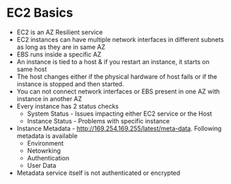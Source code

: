 # EC2 Basics

* EC2 is an AZ Resilient service
* EC2 instances can have multiple network interfaces in different subnets as long as they are in same AZ
* EBS runs inside a specific AZ
* An instance is tied to a host & if you restart an instance, it starts on same host
* The host changes either if the physical hardware of host fails or if the instance is stopped and then started.
* You can not connect network interfaces or EBS present in one AZ with instance in another AZ
* Every instance has 2 status checks
    * System Status - Issues impacting either EC2 service or the Host
    * Instance Status - Problems with specific instance
* Instance Metadata - http://169.254.169.255/latest/meta-data. Following metadata is available
    * Environment
    * Netowrking
    * Authentication
    * User Data
* Metadata service itself is not authenticated or encrypted